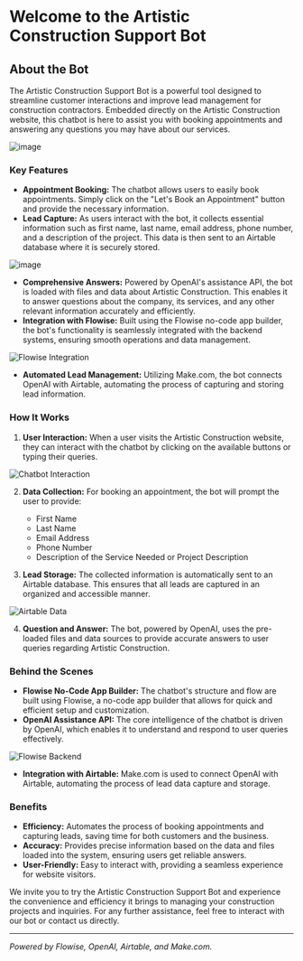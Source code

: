 # Welcome to the Artistic Construction Support Bot

## About the Bot

The Artistic Construction Support Bot is a powerful tool designed to streamline customer interactions and improve lead management for construction contractors. Embedded directly on the Artistic Construction website, this chatbot is here to assist you with booking appointments and answering any questions you may have about our services.

![image](https://github.com/mattrob333/Projects_Expanded/assets/31228129/7cbb2cbb-3e24-462d-bc32-bfedeff182e2)

### Key Features

- **Appointment Booking:** The chatbot allows users to easily book appointments. Simply click on the "Let's Book an Appointment" button and provide the necessary information.
- **Lead Capture:** As users interact with the bot, it collects essential information such as first name, last name, email address, phone number, and a description of the project. This data is then sent to an Airtable database where it is securely stored.

![image](https://github.com/mattrob333/Projects_Expanded/assets/31228129/ccd3071f-14d2-4997-9574-05d031b25a5b)

- **Comprehensive Answers:** Powered by OpenAI's assistance API, the bot is loaded with files and data about Artistic Construction. This enables it to answer questions about the company, its services, and any other relevant information accurately and efficiently.
- **Integration with Flowise:** Built using the Flowise no-code app builder, the bot's functionality is seamlessly integrated with the backend systems, ensuring smooth operations and data management.

![Flowise Integration](path/to/image3.png)

- **Automated Lead Management:** Utilizing Make.com, the bot connects OpenAI with Airtable, automating the process of capturing and storing lead information.

### How It Works

1. **User Interaction:** When a user visits the Artistic Construction website, they can interact with the chatbot by clicking on the available buttons or typing their queries.

![Chatbot Interaction](path/to/image4.png)

2. **Data Collection:** For booking an appointment, the bot will prompt the user to provide:
   - First Name
   - Last Name
   - Email Address
   - Phone Number
   - Description of the Service Needed or Project Description

3. **Lead Storage:** The collected information is automatically sent to an Airtable database. This ensures that all leads are captured in an organized and accessible manner.

![Airtable Data](path/to/image5.png)

4. **Question and Answer:** The bot, powered by OpenAI, uses the pre-loaded files and data sources to provide accurate answers to user queries regarding Artistic Construction.

### Behind the Scenes

- **Flowise No-Code App Builder:** The chatbot's structure and flow are built using Flowise, a no-code app builder that allows for quick and efficient setup and customization.
- **OpenAI Assistance API:** The core intelligence of the chatbot is driven by OpenAI, which enables it to understand and respond to user queries effectively.

![Flowise Backend](path/to/image6.png)

- **Integration with Airtable:** Make.com is used to connect OpenAI with Airtable, automating the process of lead data capture and storage.

### Benefits

- **Efficiency:** Automates the process of booking appointments and capturing leads, saving time for both customers and the business.
- **Accuracy:** Provides precise information based on the data and files loaded into the system, ensuring users get reliable answers.
- **User-Friendly:** Easy to interact with, providing a seamless experience for website visitors.

We invite you to try the Artistic Construction Support Bot and experience the convenience and efficiency it brings to managing your construction projects and inquiries. For any further assistance, feel free to interact with our bot or contact us directly.

---

*Powered by Flowise, OpenAI, Airtable, and Make.com.*
